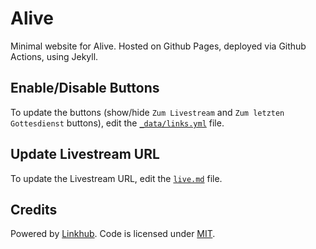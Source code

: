 # Alive

Minimal website for Alive. Hosted on Github Pages, deployed via Github Actions, using Jekyll.

## Enable/Disable Buttons

To update the buttons (show/hide `Zum Livestream` and `Zum letzten Gottesdienst` buttons), edit the [`_data/links.yml`](_data/links.yml) file.

## Update Livestream URL

To update the Livestream URL, edit the [`live.md`](live.md) file.

## Credits

Powered by <a href="https://github.com/digitalmalayali/linkhub-jekyll-theme" target="_blank">Linkhub</a>. Code is licensed under <a href="https://github.com/digitalmalayali/linkhub-jekyll-theme/blob/main/LICENSE.txt" target="_blank">MIT</a>.
